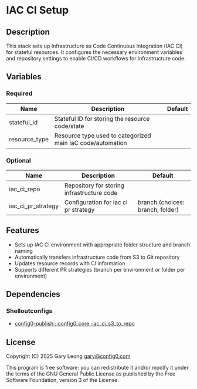 # IAC CI Setup

## Description
This stack sets up Infrastructure as Code Continuous Integration (IAC CI) for stateful resources. It configures the necessary environment variables and repository settings to enable CI/CD workflows for infrastructure code.

## Variables

### Required

| Name | Description | Default |
|------|-------------|---------|
| stateful_id | Stateful ID for storing the resource code/state | |
| resource_type | Resource type used to categorized main IaC code/automation | |

### Optional

| Name | Description | Default |
|------|-------------|---------|
| iac_ci_repo | Repository for storing infrastructure code | |
| iac_ci_pr_strategy | Configuration for iac ci pr strategy | branch (choices: branch, folder) |

## Features
- Sets up IAC CI environment with appropriate folder structure and branch naming
- Automatically transfers infrastructure code from S3 to Git repository
- Updates resource records with CI information
- Supports different PR strategies (branch per environment or folder per environment)

## Dependencies

### Shelloutconfigs
- [config0-publish:::config0_core::iac_ci_s3_to_repo](https://api-app.config0.com/web_api/v1.0/assets/shelloutconfigs/config0-publish/config0_core/iac_ci_s3_to_repo)

## License
Copyright (C) 2025 Gary Leong <gary@config0.com>

This program is free software: you can redistribute it and/or modify
it under the terms of the GNU General Public License as published by
the Free Software Foundation, version 3 of the License.
